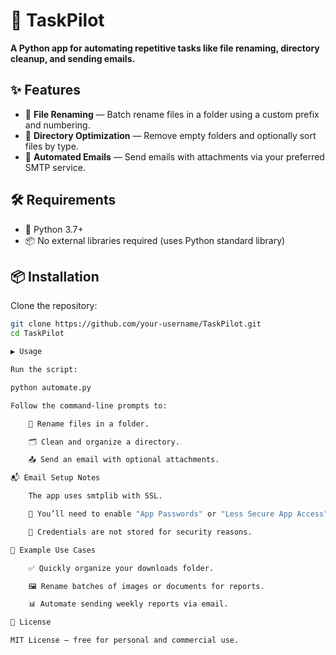 # 🚀 TaskPilot

**A Python app for automating repetitive tasks like file renaming, directory cleanup, and sending emails.**

## ✨ Features

- 📁 **File Renaming** — Batch rename files in a folder using a custom prefix and numbering.
- 🧹 **Directory Optimization** — Remove empty folders and optionally sort files by type.
- 📧 **Automated Emails** — Send emails with attachments via your preferred SMTP service.

## 🛠 Requirements

- 🐍 Python 3.7+
- 📦 No external libraries required (uses Python standard library)

## 📦 Installation

Clone the repository:

```bash
git clone https://github.com/your-username/TaskPilot.git
cd TaskPilot

▶️ Usage

Run the script:

python automate.py

Follow the command-line prompts to:

    📝 Rename files in a folder.

    🗂 Clean and organize a directory.

    📤 Send an email with optional attachments.

📬 Email Setup Notes

    The app uses smtplib with SSL.

    🔐 You’ll need to enable "App Passwords" or "Less Secure App Access" for Gmail, Outlook, etc.

    🚫 Credentials are not stored for security reasons.

🧠 Example Use Cases

    ✅ Quickly organize your downloads folder.

    🖼 Rename batches of images or documents for reports.

    📊 Automate sending weekly reports via email.

📝 License

MIT License — free for personal and commercial use.
